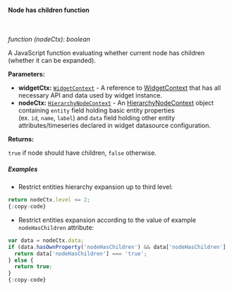 #### Node has children function

<div class="divider"></div>
<br/>

*function (nodeCtx): boolean*

A JavaScript function evaluating whether current node has children (whether it can be expanded).

**Parameters:**

<ul>
  <li><b>widgetCtx:</b> <code><a href="https://github.com/echoiot/echoiot/blob/5bb6403407aa4898084832d6698aa9ea6d484889/ui-ngx/src/app/modules/home/models/widget-component.models.ts#L107" target="_blank">WidgetContext</a></code> - A reference to <a href="https://github.com/echoiot/echoiot/blob/5bb6403407aa4898084832d6698aa9ea6d484889/ui-ngx/src/app/modules/home/models/widget-component.models.ts#L107" target="_blank">WidgetContext</a> that has all necessary API 
     and data used by widget instance.
  </li>
  <li><b>nodeCtx:</b> <code><a href="https://github.com/echoiot/echoiot/blob/e264f7b8ddff05bda85c4833bf497f47f447496e/ui-ngx/src/app/modules/home/components/widget/lib/entities-hierarchy-widget.models.ts#L35" target="_blank">HierarchyNodeContext</a></code> - An 
            <a href="https://github.com/echoiot/echoiot/blob/e264f7b8ddff05bda85c4833bf497f47f447496e/ui-ngx/src/app/modules/home/components/widget/lib/entities-hierarchy-widget.models.ts#L35" target="_blank">HierarchyNodeContext</a> object
            containing <code>entity</code> field holding basic entity properties <br> (ex. <code>id</code>, <code>name</code>, <code>label</code>) and <code>data</code> field holding other entity attributes/timeseries declared in widget datasource configuration.
   </li>
</ul>

**Returns:**

`true` if node should have children, `false` otherwise.

<div class="divider"></div>

##### Examples

* Restrict entities hierarchy expansion up to third level:

```javascript
return nodeCtx.level <= 2;
{:copy-code}
```

* Restrict entities expansion according to the value of example `nodeHasChildren` attribute:

```javascript
var data = nodeCtx.data;
if (data.hasOwnProperty('nodeHasChildren') && data['nodeHasChildren'] !== null) {
  return data['nodeHasChildren'] === 'true';
} else {
  return true;
}
{:copy-code}
```

<br>
<br>
